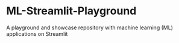 # ML-Streamlit-Playground
A playground and showcase repository with machine learning (ML) applications on Streamlit
